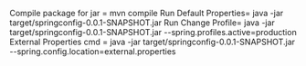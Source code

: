 Compile package for jar = mvn compile
Run Default Properties= java -jar target/springconfig-0.0.1-SNAPSHOT.jar
Run Change Profile= java -jar target/springconfig-0.0.1-SNAPSHOT.jar --spring.profiles.active=production
External Properties cmd = java -jar target/springconfig-0.0.1-SNAPSHOT.jar --spring.config.location=external.properties